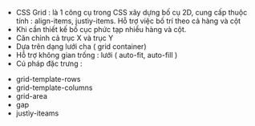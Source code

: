 - CSS Grid : là 1 công cụ trong CSS xây dựng bố cụ 2D, cung cấp thuộc tính : align-items, justìy-items. Hỗ trợ việc bố trí theo cả hàng và cột
- Khi cần thiết kế bố cục phức tạp nhiều hàng và cột.
- Căn chỉnh cả trục X và trục Y 
- Dựa trên dạng lưới cha ( grid container) 
- Hỗ trợ không gian trống : lưới ( auto-fit, auto-fill )
- Cú pháp đặc trưng : 
+ grid-template-rows
+ grid-template-columns
+ grid-area
+ gap
+ justìy-iteams